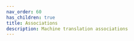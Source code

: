 ```yaml
---
nav_order: 60
has_children: true
title: Associations
description: Machine translation associations
---
```

